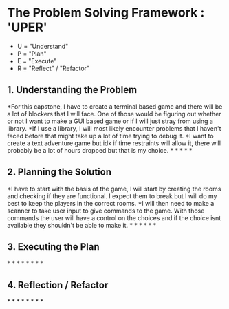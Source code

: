 <h1>The Problem Solving Framework : 'UPER'</h1>

- U = "Understand"
- P = "Plan"
- E = "Execute"
- R = "Reflect" / "Refactor"

<h2>1. Understanding the Problem</h2>
*For this capstone, I have to create a terminal based game and there will be a lot of blockers that I will face. One of those would be figuring out whether or not I want to make a GUI based game or if I will just stray from using a library.
*If I use a library, I will most likely encounter problems that I haven't faced before that might take up a lot of time trying to debug it.
*I want to create a text adventure game but idk if time restraints will allow it, there will probably be a lot of hours dropped but that is my choice.
*
*
*
*
*
<h2>
    2. Planning the Solution
</h2>
*I have to start with the basis of the game, I will start by creating the rooms and checking if they are functional. I expect them to break but I will do my best to keep the players in the correct rooms.
*I will then need to make a scanner to take user input to give commands to the game. With those commands the user will have a control on the choices and if the choice isnt available they shouldn't be able to make it.
*
*
*
*
*
*
<h2>
    3. Executing the Plan
</h2>
*
*
*
*
*
*
*
*
<h2>
    4. Reflection / Refactor
</h2>
*
*
*
*
*
*
*
*
